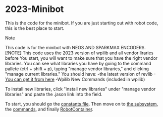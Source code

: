 

# 2023-Minibot

This is the code for the minibot. If you are just starting out with robot code, this is the best place to start. 
>[!NOTE]
>This code is for the minibot with NEOS AND SPARKMAX ENCODERS. 
>[!NOTE]
>This code uses the 2023 version of wpilib and all vendor liraries
before You start, you will want to make sure that you have the right vendor libraries. You can see what libraries you have by 
going to the command pallete (ctrl + shift + p), typing "manage vendor libraries," and clicking "manage current libraries." You should have:
-the latest version of revlib
    -[You can get it from here](https://docs.revrobotics.com/sparkmax/software-resources/spark-max-api-information#c++-and-java)
-Wpilib New Commands (included in wpilib)

To install new libraries, click "install new libraries" under "manage vendor libraries" and paste the .jason link into the field.

To start, you should go the [constants file](src\main\java\team3647\frc2023\Constants\DriveTrainConstants.java). Then move on to [the subsystem](src\main\java\team3647\frc2023\subsystems\Drivetrain.java), the [commands](src\main\java\team3647\frc2023\commands\DrivetrainCommands.java), and finally [RobotContainer](src\main\java\team3647\frc2023\robot\RobotContainer.java).